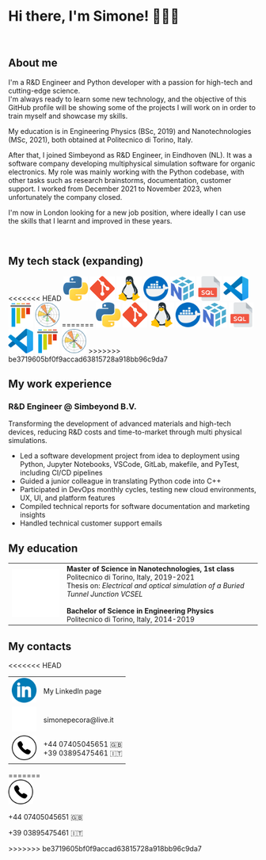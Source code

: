 # Hi there, I'm Simone! 🙋🏻‍♂️

<br>

## About me 
I'm a R&D Engineer and Python developer with a passion for high-tech and cutting-edge science. <br> I'm always ready to learn some new technology, and the objective of this GitHub profile will be showing some of the projects I will work on in order to train myself and showcase my skills.

My education is in Engineering Physics (BSc, 2019) and Nanotechnologies (MSc, 2021), both obtained at Politecnico di Torino, Italy.

After that, I joined Simbeyond as R&D Engineer, in Eindhoven (NL). It was a software company developing multiphysical simulation software for organic electronics. My role was mainly working with the Python codebase, with other tasks such as research brainstorms, documentation, customer support. I worked from December 2021 to November 2023, when unfortunately the company closed. 

I'm now in London looking for a new job position, where ideally I can use the skills that I learnt and improved in these years.

<br>

## My tech stack (expanding)

<div >
<<<<<<< HEAD
	<img width="50" src="assets\imgs\python.png"
    alt="Python" title="Python"/>
    <img width="50" src="assets\imgs\git.png"
    alt="Git" title="Git"/>
    <img width="50" src="assets\imgs\linux.png"
    alt="Linux" title="Linux"/>
    <img width="50" src="assets\imgs\docker.png"
    alt="Docker" title="Docker"/>
    <img width="50" src="assets\imgs\NumPy.png"
    alt="NumPy" title="NumPy"/>
    <img width="50" src="assets\imgs\sql.png"
    alt="SQL" title="SQL"/>
    <img width="50" src="assets\imgs\vscode.png"
    alt="VSCode" title="VSCode"/>
    <img width="50" src="assets\imgs\pytest.png"
    alt="PyTest" title="PyTest"/>
    <img width="50" src="assets\imgs\Matplotlib.png"
    alt="Matplotlib" title="Matplotlib"/>
=======
	<img width="50" style="margin-right: 25"
    src="assets\imgs\python.png" alt="Python" title="Python"/>
    <img width="50" style="margin-right: 25"
    src="assets\imgs\git.png" alt="Git" title="Git"/>
    <img width="50" style="margin-right: 25"
    src="assets\imgs\linux.png" alt="Linux" title="Linux"/>
    <img width="50" style="margin-right: 25"
    src="assets\imgs\Docker.png" alt="Docker" title="Docker"/>
    <img width="50" style="margin-right: 25"
    src="assets\imgs\NumPy.png" alt="NumPy" title="NumPy"/>
    <img width="50" style="margin-right: 25"
    src="assets\imgs\sql.png" alt="SQL" title="SQL"/>
    <img width="50" style="margin-right: 25"
    src="assets\imgs\vscode.png" alt="VSCode" title="VSCode"/>
    <img width="50" style="margin-right: 25"
    src="assets\imgs\pytest.png" alt="PyTest" title="PyTest"/>
    <img width="50" style="margin-right: 25; margin-top: 25"
    src="assets\imgs\Matplotlib.png" alt="Matplotlib" title="Matplotlib"/>
>>>>>>> be3719605bf0f9accad63815728a918bb96c9da7
</div>


## My work experience

### R&D Engineer @ Simbeyond B.V.

Transforming the development of advanced materials and high-tech devices, reducing R&D costs and time-to-market through multi physical simulations.

* Led a software development project from idea to deployment using Python, Jupyter Notebooks, VSCode, GitLab, makefile, and PyTest, including CI/CD pipelines
* Guided a junior colleague in translating Python code into C++
* Participated in DevOps monthly cycles, testing new cloud environments, UX, UI, and platform features
* Compiled technical reports for software documentation and marketing insights
* Handled technical customer support emails

## My education

<table>
<tr>
<td>
    <img width="150" src="assets\imgs\polito.png" alt="PoliTo" title="PoliTo"/>  
</td>

<td>
    <b>Master of Science in Nanotechnologies, 1st class</b>
    <br>
    Politecnico di Torino, Italy, 2019-2021<br>
    Thesis on: <i>Electrical and optical simulation of
    a Buried Tunnel Junction VCSEL</i>
    <br><br>
    <b>Bachelor of Science in Engineering Physics</b>
    <br>
    Politecnico di Torino, Italy, 2014-2019
</td>

</tr>
</table>



## My contacts

<table align="center">

<tr>
    <td>
        <a  href="https://www.linkedin.com/in/simonepecora95/">
        <img width="50" margin=150 src="assets\imgs\linkedin.png"
        alt="My LinkedIn" title="My LinkedIn"/>
        </a>
    </td>
    <td>
        <p>My LinkedIn page</p>
    </td>
</tr>

<tr>
    <td>
        <a  href="mailto:simonepecora@live.it">
        <img width="50"
        src="assets\imgs\mail.png" alt="My Email" title="My Email"/>
        </a>
    </td>
    <td>
            <p>simonepecora@live.it</p>
    </td>
</tr>

<tr>
    <td>
        <img width="50"
        src="assets\imgs\phone.png" alt="My Email" title="My Email"/>
    </td>
    <td>
        +44 07405045651 🇬🇧
        <br>
        +39 03895475461 🇮🇹
    </td>
</tr>

<<<<<<< HEAD
</table>
=======
<br>

<div>
    <img width="50"
    src="assets\imgs\phone.png" alt="My Email" title="My Email"/>
    <p style="margin-left: 70; margin-top: -53">+44 07405045651 🇬🇧 </p>
    <p style="margin-left: 70; margin-top: -15">+39 03895475461 🇮🇹 </p>
</div>
>>>>>>> be3719605bf0f9accad63815728a918bb96c9da7
